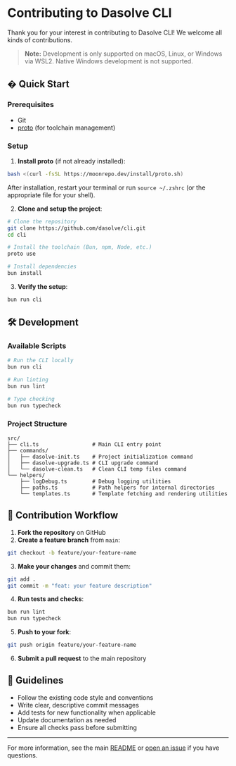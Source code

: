 # Contributing to Dasolve CLI

Thank you for your interest in contributing to Dasolve CLI! We welcome all kinds of contributions.

> **Note:** Development is only supported on macOS, Linux, or Windows via WSL2. Native Windows development is not supported.

## � Quick Start

### Prerequisites

- Git
- [proto](https://moonrepo.dev/docs/proto) (for toolchain management)

### Setup

1. **Install proto** (if not already installed):

```bash
bash <(curl -fsSL https://moonrepo.dev/install/proto.sh)
```

After installation, restart your terminal or run `source ~/.zshrc` (or the appropriate file for your shell).

2. **Clone and setup the project**:

```bash
# Clone the repository
git clone https://github.com/dasolve/cli.git
cd cli

# Install the toolchain (Bun, npm, Node, etc.)
proto use

# Install dependencies
bun install
```

3. **Verify the setup**:

```bash
bun run cli
```

## 🛠️ Development

### Available Scripts

```bash
# Run the CLI locally
bun run cli

# Run linting
bun run lint

# Type checking
bun run typecheck
```

### Project Structure

```
src/
├── cli.ts                 # Main CLI entry point
├── commands/
│   ├── dasolve-init.ts    # Project initialization command
│   ├── dasolve-upgrade.ts # CLI upgrade command
│   └── dasolve-clean.ts   # Clean CLI temp files command
└── helpers/
    ├── logDebug.ts        # Debug logging utilities
    ├── paths.ts           # Path helpers for internal directories
    └── templates.ts       # Template fetching and rendering utilities
```

## 🔄 Contribution Workflow

1. **Fork the repository** on GitHub
2. **Create a feature branch** from `main`:

```bash
git checkout -b feature/your-feature-name
```

3. **Make your changes** and commit them:

```bash
git add .
git commit -m "feat: your feature description"
```

4. **Run tests and checks**:

```bash
bun run lint
bun run typecheck
```

5. **Push to your fork**:

```bash
git push origin feature/your-feature-name
```

6. **Submit a pull request** to the main repository

## 📝 Guidelines

- Follow the existing code style and conventions
- Write clear, descriptive commit messages
- Add tests for new functionality when applicable
- Update documentation as needed
- Ensure all checks pass before submitting

---

For more information, see the main [README](README.md) or [open an issue](https://github.com/dasolve/cli/issues) if you have questions.
